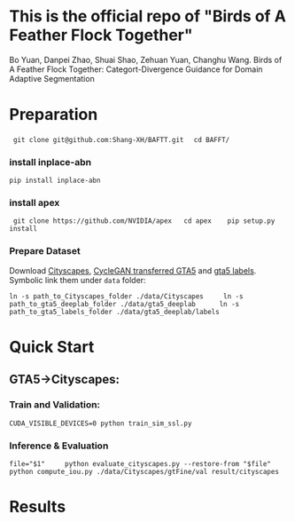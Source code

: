 # This is the official repo of "Birds of A Feather Flock Together"

Bo Yuan, Danpei Zhao, Shuai Shao, Zehuan Yuan, Changhu Wang. Birds of A Feather Flock Together: Categort-Divergence Guidance for Domain Adaptive Segmentation



# Preparation

`` 
git clone git@github.com:Shang-XH/BAFTT.git 
`` 
`` 
cd BAFFT/  
``

### install inplace-abn
``
pip install inplace-abn
``

### install apex

`` 
git clone https://github.com/NVIDIA/apex  
cd apex   
pip setup.py install 
``

### Prepare Dataset

Download [Cityscapes](https://www.cityscapes-dataset.com/), [CycleGAN transferred GTA5](https://drive.google.com/open?id=1OBvYVz2ND4ipdfnkhSaseT8yu2ru5n5l) and [gta5 labels](https://drive.google.com/file/d/11E42F_4InoZTnoATi-Ob1yEHfz7lfZWg/view?usp=sharing). Symbolic link them under ``data`` folder: 

``
ln -s path_to_Cityscapes_folder ./data/Cityscapes    
ln -s path_to_gta5_deeplab_folder ./data/gta5_deeplab     
ln -s path_to_gta5_labels_folder ./data/gta5_deeplab/labels     
``



# Quick Start
## GTA5→Cityscapes:
### Train and Validation: 

``
CUDA_VISIBLE_DEVICES=0 python train_sim_ssl.py 
``


### Inference & Evaluation

``
file="$1"    
python evaluate_cityscapes.py --restore-from "$file"    
python compute_iou.py ./data/Cityscapes/gtFine/val result/cityscapes   
``

# Results

